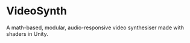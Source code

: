 # VideoSynth
 A math-based, modular, audio-responsive video synthesiser made with shaders in Unity.

